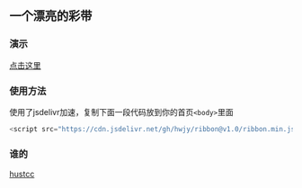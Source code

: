## 一个漂亮的彩带

### 演示
[点击这里](https://hwjy.github.io/ribbon/)

### 使用方法
使用了jsdelivr加速，复制下面一段代码放到你的首页`<body>`里面
``` python
<script src="https://cdn.jsdelivr.net/gh/hwjy/ribbon@v1.0/ribbon.min.js" type="text/javascript"></script>
```

### 谁的
[hustcc](https://github.com/hustcc/ribbon.js)
